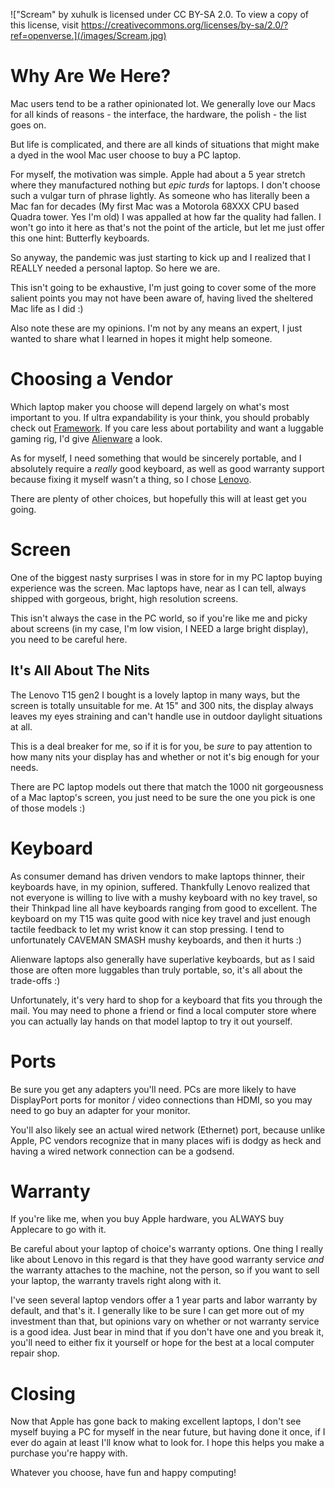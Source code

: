 <!--
.. title: A Mac User's Survival Guide For Buying A PC Laptop
.. slug: a-mac-users-survival-guide-for-buying-a-pc-laptop
.. date: 2023-07-18 09:58:05 UTC-04:00
.. tags: pc,mac,laptop,buying,survival
.. category: 
.. link: 
.. description: 
.. type: text
-->

!["Scream" by xuhulk is licensed under CC BY-SA 2.0. To view a copy of this license, visit https://creativecommons.org/licenses/by-sa/2.0/?ref=openverse.](/images/Scream.jpg)
# Why Are We Here?

Mac users tend to be a rather opinionated lot. We generally love our Macs for
all kinds of reasons - the interface, the hardware, the polish - the list goes
on.

But life is complicated, and there are all kinds of situations that might make a
dyed in the wool Mac user choose to buy a PC laptop.

For myself, the motivation was simple. Apple had about a 5 year stretch where
they manufactured nothing but *epic turds* for laptops. I don't choose such a
vulgar turn of phrase lightly. As someone who has literally been a Mac fan for
decades (My first Mac was a Motorola 68XXX CPU based Quadra tower. Yes I'm old)
I was appalled at how far the quality had fallen. I won't go into it here as
that's not the point of the article, but let me just offer this one hint:
Butterfly keyboards.

So anyway, the pandemic was just starting to kick up and I realized that I
REALLY needed a personal laptop. So here we are.

This isn't going to be exhaustive, I'm just going to cover some of the more
salient points you may not have been aware of, having lived the sheltered Mac
life as I did :)

Also note these are my opinions. I'm not by any means an expert, I just wanted
to share what I learned in hopes it might help someone.

# Choosing a Vendor

Which laptop maker you choose will depend largely on what's most important to
you. If ultra expandability is your think, you should probably check out
[Framework](https://frame.work/). If you care less about portability and want a
luggable gaming rig, I'd give
[Alienware](https://www.dell.com/en-us/gaming/alienware) a look.

As for myself, I need something that would be sincerely portable, and I
absolutely require a *really* good keyboard, as well as good warranty support
because fixing it myself wasn't a thing, so I chose
[Lenovo](https://www.lenovo.com/us/en/pc/).

There are plenty of other choices, but hopefully this will at least get you
going.

# Screen

One of the biggest nasty surprises I was in store for in my PC laptop buying
experience was the screen. Mac laptops have, near as I can tell, always shipped
with gorgeous, bright, high resolution screens.

This isn't always the case in the PC world, so if you're like me and picky about
screens (in my case, I'm low vision, I NEED a large bright display), you need to
be careful here.

## It's All About The Nits

The Lenovo T15 gen2 I bought is a lovely laptop in many ways, but the screen is
totally unsuitable for me. At 15" and 300 nits, the display always leaves my
eyes straining and can't handle use in outdoor daylight situations at all.

This is a deal breaker for me, so if it is for you, be *sure* to pay attention
to how many nits your display has and whether or not it's big enough for your
needs.

There are PC laptop models out there that match the 1000 nit gorgeousness of a
Mac laptop's screen, you just need to be sure the one you pick is one of those
models :)

# Keyboard

As consumer demand has driven vendors to make laptops thinner, their keyboards
have, in my opinion, suffered. Thankfully Lenovo realized that not everyone is
willing to live with a mushy keyboard with no key travel, so their Thinkpad line
all have keyboards ranging from good to excellent. The keyboard on my T15 was
quite good with nice key travel and just enough tactile feedback to let my wrist
know it can stop pressing. I tend to unfortunately CAVEMAN SMASH mushy
keyboards, and then it hurts :)

Alienware laptops also generally have superlative keyboards, but as I said those
are often more luggables than truly portable, so, it's all about the trade-offs
:)

Unfortunately, it's very hard to shop for a keyboard that fits you through the
mail. You may need to phone a friend or find a local computer store where you
can actually lay hands on that model laptop to try it out yourself.

# Ports

Be sure you get any adapters you'll need. PCs are more likely to have
DisplayPort ports for monitor / video connections than HDMI, so you may need to
go buy an adapter for your monitor.

You'll also likely see an actual wired network (Ethernet) port, because unlike
Apple, PC vendors recognize that in many places wifi is dodgy as heck and having
a wired network connection can be a godsend.

# Warranty

If you're like me, when you buy Apple hardware, you ALWAYS buy Applecare to go
with it.

Be careful about your laptop of choice's warranty options. One thing I really
like about Lenovo in this regard is that they have good warranty service *and*
the warranty attaches to the machine, not the person, so if you want to sell
your laptop, the warranty travels right along with it.

I've seen several laptop vendors offer a 1 year parts and labor warranty by
default, and that's it. I generally like to be sure I can get more out of my
investment than that, but opinions vary on whether or not warranty service is a
good idea. Just bear in mind that if you don't have one and you break it, you'll
need to either fix it yourself or hope for the best at a local computer repair
shop.

# Closing

Now that Apple has gone back to making excellent laptops, I don't see myself
buying a PC for myself in the near future, but having done it once, if I ever do
again at least I'll know what to look for. I hope this helps you make a purchase
you're happy with.

Whatever you choose, have fun and happy computing!
